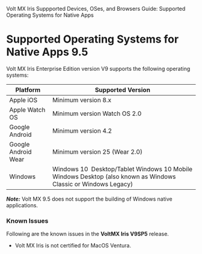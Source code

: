                              

Volt MX  Iris Suppported Devices, OSes, and Browsers Guide: Supported Operating Systems for Native Apps

Supported Operating Systems for Native Apps 9.5
================================================

Volt MX  Iris Enterprise Edition version V9 supports the following operating systems:

  
| Platform | Supported Version |
| --- | --- |
| Apple iOS | Minimum version 8.x |
| Apple Watch OS | Minimum version Watch OS 2.0 |
| Google Android | Minimum version 4.2 |
| Google Android Wear | Minimum version 25 (Wear 2.0) |
| Windows | Windows 10  Desktop/Tablet Windows 10 Mobile Windows Desktop (also known as Windows Classic or Windows Legacy) |

**_Note:_** Volt MX 9.5 does not support the building of Windows native applications.

### Known Issues

Following are the known issues in the **VoltMX Iris V9SP5** release.

*   Volt MX Iris is not certified for MacOS Ventura.
